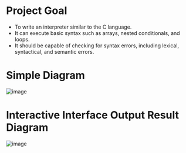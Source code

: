 # Project Goal
- To write an interpreter similar to the C language.
- It can execute basic syntax such as arrays, nested conditionals, and loops.
- It should be capable of checking for syntax errors, including lexical, syntactical, and semantic errors.

# Simple Diagram
![image](https://github.com/user-attachments/assets/4e727334-83c7-4c24-bf97-47ad1c21dc2e)


# Interactive Interface Output Result Diagram
![image](https://github.com/user-attachments/assets/134ed63a-00ef-49da-adab-8302d224a734)

